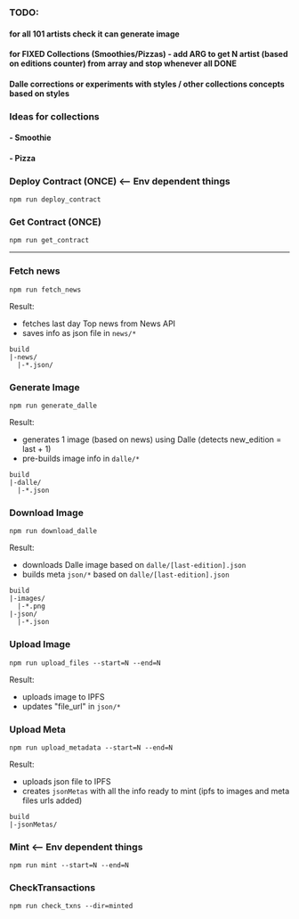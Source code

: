 ### TODO: 
#### for all 101 artists check it can generate image
#### for FIXED Collections (Smoothies/Pizzas) - add ARG to get N artist (based on editions counter) from array and stop whenever all DONE 
#### Dalle corrections or experiments with styles / other collections concepts based on styles

### Ideas for collections
#### - Smoothie
#### - Pizza


### Deploy Contract (ONCE) <-- Env dependent things
`npm run deploy_contract`

### Get Contract (ONCE)
`npm run get_contract`

___

### Fetch news
`npm run fetch_news`

Result:
- fetches last day Top news from News API
- saves info as json file in `news/*`

```
build
|-news/
  |-*.json/
```


### Generate Image
`npm run generate_dalle`

Result:
- generates 1 image (based on news) using Dalle (detects new_edition = last + 1)
- pre-builds image info in `dalle/*`

```
build
|-dalle/
  |-*.json
```

### Download Image

`npm run download_dalle`

Result:
- downloads Dalle image based on `dalle/[last-edition].json` 
- builds meta `json/*` based on `dalle/[last-edition].json`

```
build
|-images/
  |-*.png
|-json/
  |-*.json
```

### Upload Image

`npm run upload_files --start=N --end=N`

Result:
- uploads image to IPFS
- updates "file_url" in `json/*` 

### Upload Meta

`npm run upload_metadata --start=N --end=N`

Result:
- uploads json file to IPFS
- creates `jsonMetas` with all the info ready to mint (ipfs to images and meta files urls added)
```
build
|-jsonMetas/
```

### Mint  <-- Env dependent things
`npm run mint --start=N --end=N`

### CheckTransactions
`npm run check_txns --dir=minted`

